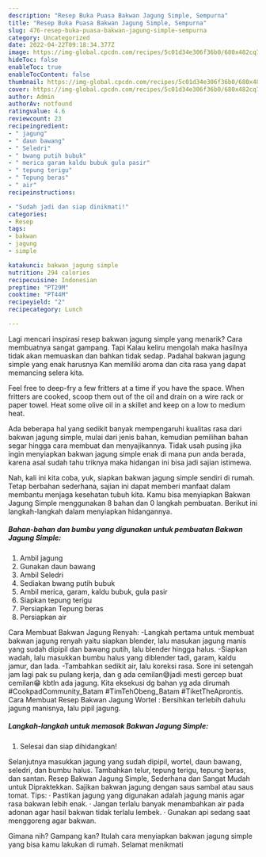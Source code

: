 ```yaml
---
description: "Resep Buka Puasa Bakwan Jagung Simple, Sempurna"
title: "Resep Buka Puasa Bakwan Jagung Simple, Sempurna"
slug: 476-resep-buka-puasa-bakwan-jagung-simple-sempurna
category: Uncategorized
date: 2022-04-22T09:18:34.377Z
image: https://img-global.cpcdn.com/recipes/5c01d34e306f36b0/680x482cq70/bakwan-jagung-simple-foto-resep-utama.jpg
hideToc: false
enableToc: true
enableTocContent: false
thumbnail: https://img-global.cpcdn.com/recipes/5c01d34e306f36b0/680x482cq70/bakwan-jagung-simple-foto-resep-utama.jpg
cover: https://img-global.cpcdn.com/recipes/5c01d34e306f36b0/680x482cq70/bakwan-jagung-simple-foto-resep-utama.jpg
author: Admin
authorAv: notfound
ratingvalue: 4.6
reviewcount: 23
recipeingredient:
- " jagung"
- " daun bawang"
- " Seledri"
- " bwang putih bubuk"
- " merica garam kaldu bubuk gula pasir"
- " tepung terigu"
- " Tepung beras"
- " air"
recipeinstructions:

- "Sudah jadi dan siap dinikmati!"
categories:
- Resep
tags:
- bakwan
- jagung
- simple

katakunci: bakwan jagung simple 
nutrition: 294 calories
recipecuisine: Indonesian
preptime: "PT29M"
cooktime: "PT44M"
recipeyield: "2"
recipecategory: Lunch

---
```



Lagi mencari inspirasi resep bakwan jagung simple yang menarik? Cara membuatnya sangat gampang. Tapi Kalau keliru mengolah maka hasilnya tidak akan memuaskan dan bahkan tidak sedap. Padahal bakwan jagung simple yang enak harusnya Kan memiliki aroma dan cita rasa yang dapat memancing selera kita.


Feel free to deep-fry a few fritters at a time if you have the space. When fritters are cooked, scoop them out of the oil and drain on a wire rack or paper towel. Heat some olive oil in a skillet and keep on a low to medium heat.

Ada beberapa hal yang sedikit banyak mempengaruhi kualitas rasa dari bakwan jagung simple, mulai dari jenis bahan, kemudian pemilihan bahan segar hingga cara membuat dan menyajikannya. Tidak usah pusing jika ingin menyiapkan bakwan jagung simple enak di mana pun anda berada, karena asal sudah tahu triknya maka hidangan ini bisa jadi sajian istimewa.


Nah, kali ini kita coba, yuk, siapkan bakwan jagung simple sendiri di rumah. Tetap berbahan sederhana, sajian ini dapat memberi manfaat dalam membantu menjaga kesehatan tubuh kita. Kamu bisa menyiapkan Bakwan Jagung Simple menggunakan 8 bahan dan 0 langkah pembuatan. Berikut ini langkah-langkah dalam menyiapkan hidangannya.

<!--inarticleads1-->

##### Bahan-bahan dan bumbu yang digunakan untuk pembuatan Bakwan Jagung Simple:

1. Ambil  jagung
1. Gunakan  daun bawang
1. Ambil  Seledri
1. Sediakan  bwang putih bubuk
1. Ambil  merica, garam, kaldu bubuk, gula pasir
1. Siapkan  tepung terigu
1. Persiapkan  Tepung beras
1. Persiapkan  air


Cara Membuat Bakwan Jagung Renyah: -Langkah pertama untuk membuat bakwan jagung renyah yaitu siapkan blender, lalu masukan jagung manis yang sudah dipipil dan bawang putih, lalu blender hingga halus. -Siapkan wadah, lalu masukkan bumbu halus yang diblender tadi, garam, kaldu jamur, dan lada. -Tambahkan sedikit air, lalu koreksi rasa. Sore ini setengah jam lagi pak su pulang kerja, dan g ada cemilan😅jadi mesti gercep buat cemilan😁 kbtln ada jagung. Kita eksekusi dg bahan yg ada dirumah #CookpadCommunity_Batam #TimTehObeng_Batam #TiketTheAprontis. Cara Membuat Resep Bakwan Jagung Wortel : Bersihkan terlebih dahulu jagung manisnya, lalu pipil jagung. 

<!--inarticleads2-->

##### Langkah-langkah untuk memasak Bakwan Jagung Simple:


1. Selesai dan siap dihidangkan!

Selanjutnya masukkan jagung yang sudah dipipil, wortel, daun bawang, seledri, dan bumbu halus. Tambahkan telur, tepung terigu, tepung beras, dan santan. Resep Bakwan Jagung Simple, Sederhana dan Sangat Mudah untuk Dipraktekkan. Sajikan bakwan jagung dengan saus sambal atau saus tomat. Tips: · Pastikan jagung yang digunakan adalah jagung manis agar rasa bakwan lebih enak. · Jangan terlalu banyak menambahkan air pada adonan agar hasil bakwan tidak terlalu lembek. · Gunakan api sedang saat menggoreng agar bakwan. 

Gimana nih? Gampang kan? Itulah cara menyiapkan bakwan jagung simple yang bisa kamu lakukan di rumah. Selamat menikmati
